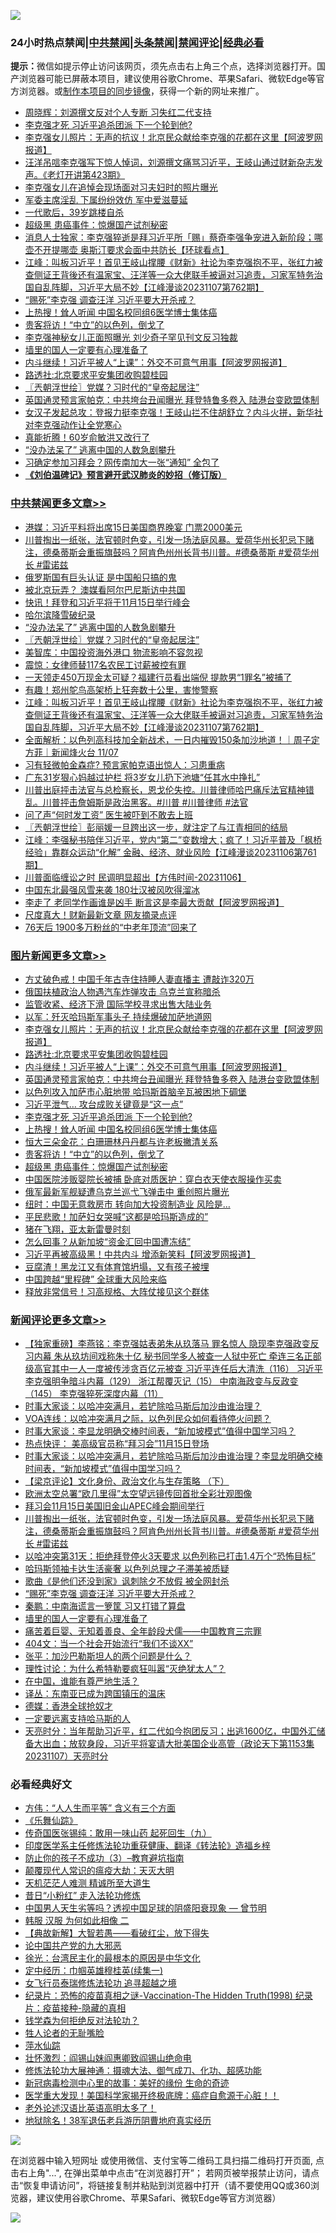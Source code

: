 ![](https://raw.githubusercontent.com/jsvpn/jsproxy/dev/64photo/fqnews-qr.jpg)

<div id="tt">
<h3>24小时热点禁闻|<a href="#%E4%B8%AD%E5%85%B1%E7%A6%81%E9%97%BB%E6%9B%B4%E5%A4%9A%E6%96%87%E7%AB%A0">中共禁闻</a>|<a href="#%E5%9B%BE%E7%89%87%E6%96%B0%E9%97%BB%E6%9B%B4%E5%A4%9A%E6%96%87%E7%AB%A0">头条禁闻</a>|<a href="#%E6%96%B0%E9%97%BB%E8%AF%84%E8%AE%BA%E6%9B%B4%E5%A4%9A%E6%96%87%E7%AB%A0">禁闻评论|<a href="#%E5%BF%85%E7%9C%8B%E7%BB%8F%E5%85%B8%E5%A5%BD%E6%96%87">经典必看</a></h3>
<div><b>提示：</b>微信如提示停止访问该网页，须先点击右上角三个点，选择浏览器打开。国产浏览器可能已屏蔽本项目，建议使用谷歌Chrome、苹果Safari、微软Edge等官方浏览器。或<a href="%E5%88%B6%E4%BD%9Cgit%E7%A6%81%E9%97%BB%E9%95%9C%E5%83%8F.md">制作本项目的同步镜像</a>，获得一个新的网址来推广。</div>
<ul>

<li><a href="/comments/20231108/1958166.md">周晓辉：刘源撰文反对个人专断 习失红二代支持</a></li>
<li><a href="/topimagenews/20231108/1958229.md">李克强才死 习近平追杀团派 下一个轮到他?</a></li>
<li><a href="/topimagenews/20231108/1958458.md">李克强女儿照片：无声的抗议！北京民众献给李克强的花都在这里【阿波罗网报道】</a></li>
<li><a href="/sohnews/20231108/1958428.md">汪洋吊唁李克强写下惊人悼词，刘源撰文痛骂习近平，王岐山通过财新杂志发声。《老灯开讲第423期》</a></li>
<li><a href="/cnnews/20231108/1958357.md">李克强女儿在追悼会现场面对习夫妇时的照片曝光</a></li>
<li><a href="/cnnews/20231108/1958268.md">军委主席淫乱 下属纷纷效仿 军中爱滋蔓延</a></li>
<li><a href="/yule/20231108/1958178.md">一代歌后，39岁跳楼自杀</a></li>
<li><a href="/topimagenews/20231108/1958189.md">超级黑 患癌事件：惊爆国产试剂秘密</a></li>
<li><a href="/baitai/20231108/1958172.md">消息人士独家：李克强猝逝是拜习近平所「赐」蔡奇李强争宠进入新阶段；哪壶不开提哪壶 奥斯汀要求会面中共防长【环球看点】</a></li>
<li><a href="/cbnews/20231108/1958240.md">江峰：叫板习近平！首见王岐山撑腰《财新》社论为李克强抱不平，张红力被查侧证王背後还有温家宝、汪洋等一众大佬联手被逼对习追责，习家军特务治国自乱阵脚，习近平大局不妙【江峰漫谈20231107第762期】</a></li>
<li><a href="/comments/20231108/1958439.md">“赐死”李克强 调查汪洋 习近平要大开杀戒？</a></li>
<li><a href="/topimagenews/20231108/1958211.md">上热搜！耸人听闻 中国名校同组6医学博士集体癌</a></li>
<li><a href="/topimagenews/20231108/1958190.md">贵客将访！“中立”的以色列，倒戈了</a></li>
<li><a href="/baitai/20231108/1958484.md">李克强神秘女儿正面照曝光 刘少奇子罕见刊文反习独裁</a></li>
<li><a href="/comments/20231108/1958395.md">墙里的国人一定要有心理准备了</a></li>
<li><a href="/topimagenews/20231108/1958441.md">内斗继续！习近平被人“上课”：外交不可意气用事【阿波罗网报道】</a></li>
<li><a href="/topimagenews/20231108/1958445.md">路透社:北京要求平安集团收购碧桂园</a></li>
<li><a href="/cbnews/20231108/1958325.md">〖兲朝浮世绘〗党媒？习时代的“皇帝起居注”</a></li>
<li><a href="/topimagenews/20231108/1958328.md">英国通灵预言家帕克：中共垮台丑闻曝光 拜登特鲁多卷入 陆港台变欧盟体制</a></li>
<li><a href="/comments/20231108/1958227.md">女汉子发起总攻：登报力挺李克强！王岐山拦不住胡舒立？内斗火拼，新华社对李克强动作让全党寒心</a></li>
<li><a href="/cnnews/20231108/1958199.md">真能折腾！60岁俞敏洪又改行了</a></li>
<li><a href="/cbnews/20231108/1958344.md">“没办法呆了” 逃离中国的人数急剧攀升</a></li>
<li><a href="/cnnews/20231108/1958177.md">习确定参加习拜会？网传南加大一张“通知” 全包了</a></li>
<li><b><a href="/comments/20200207/1272816.md" target="_blank">《刘伯温碑记》预言避开武汉肺炎的妙招（修订版）</a></b></li>
</ul>
</div>

<div class="catlist">
<h3><a href="/cbnews/" target="_blank">中共禁闻</a><span><a href="/cbnews/" target="_blank" rel="nofollow">更多文章>></a></span></h3>
<ul>
<li><a href="/cbnews/20231108/1958574.md" target="_blank">港媒：习近平料将出席15日美国商界晚宴 门票2000美元</a></li>
<li><a href="/comments/20231108/1958507.md" target="_blank">川普掏出一纸张，法官顿时色变，引发一场法庭风暴。爱荷华州长犯忌下赌注，德桑蒂斯会重振旗鼓吗？阿肯色州州长背书川普。#德桑蒂斯 #爱荷华州长 #雷诺兹</a></li>
<li><a href="/cbnews/20231108/1958446.md" target="_blank">俄罗斯国有巨头认证 是中国船只搞的鬼</a></li>
<li><a href="/cbnews/20231108/1958423.md" target="_blank">被北京玩弄？ 澳媒看阿尔巴尼斯访中共国</a></li>
<li><a href="/cbnews/20231108/1958368.md" target="_blank">快讯！拜登和习近平将于11月15日举行峰会</a></li>
<li><a href="/cbnews/20231108/1958367.md" target="_blank">哈尔滨降雪破纪录</a></li>
<li><a href="/cbnews/20231108/1958344.md" target="_blank">“没办法呆了” 逃离中国的人数急剧攀升</a></li>
<li><a href="/cbnews/20231108/1958325.md" target="_blank">〖兲朝浮世绘〗党媒？习时代的“皇帝起居注”</a></li>
<li><a href="/cbnews/20231108/1958286.md" target="_blank">美智库：中国投资海外港口 物流影响不容忽视</a></li>
<li><a href="/cbnews/20231108/1958285.md" target="_blank">震惊：女律师替117名农民工讨薪被控有罪</a></li>
<li><a href="/cbnews/20231108/1958284.md" target="_blank">一天领走450万现金太可疑？福建行员看出端倪 提款男“1罪名”被捕了</a></li>
<li><a href="/cbnews/20231108/1958283.md" target="_blank">有趣！郑州鸵鸟高架桥上狂奔数十公里，害惨警察</a></li>
<li><a href="/cbnews/20231108/1958240.md" target="_blank">江峰：叫板习近平！首见王岐山撑腰《财新》社论为李克强抱不平，张红力被查侧证王背後还有温家宝、汪洋等一众大佬联手被逼对习追责，习家军特务治国自乱阵脚，习近平大局不妙【江峰漫谈20231107第762期】</a></li>
<li><a href="/comments/20231108/1958213.md" target="_blank">全面解析：以色列高科技加全新战术，一日内摧毁150条加沙地道！｜周子定 方菲｜新闻烽火台 11/07</a></li>
<li><a href="/cbnews/20231107/1958080.md" target="_blank">习有轻微帕金森症? 预言家帕克语出惊人：习患重病</a></li>
<li><a href="/cbnews/20231107/1958061.md" target="_blank">广东31岁狠心妈越过护栏 将3岁女儿扔下池塘“任其水中挣扎”</a></li>
<li><a href="/comments/20231107/1958013.md" target="_blank">川普出庭抨击法官与总检察长，恩戈伦失控。川普律师哈巴痛斥法官精神错乱。川普抨击詹姆斯是政治黑客。#川普 #川普律师 #法官</a></li>
<li><a href="/cbnews/20231107/1957907.md" target="_blank">问了声“何时发工资” 医生被吓到不敢去上班</a></li>
<li><a href="/cbnews/20231107/1957854.md" target="_blank">〖兲朝浮世绘〗彭丽媛一旦跨出这一步，就注定了与江青相同的结局</a></li>
<li><a href="/cbnews/20231107/1957842.md" target="_blank">江峰：李强秘书陪伴习近平，党内“第二”变数增大；疯了！习近平普及「枫桥经验」靠群众运动“化解” 金融、经济、就业风险【江峰漫谈20231106第761期】</a></li>
<li><a href="/comments/20231107/1957822.md" target="_blank">川普面临缠讼之时 民调明显超出【方伟时间-20231106】</a></li>
<li><a href="/cbnews/20231107/1957769.md" target="_blank">中国东北最强风雪来袭 180壮汉被风吹得溜冰</a></li>
<li><a href="/cbnews/20231107/1957733.md" target="_blank">李走了 老同学作画谁是凶手 断言这是李最大贡献【阿波罗网报道】</a></li>
<li><a href="/cbnews/20231107/1957721.md" target="_blank">尺度真大！财新最新文章 网友摘录点评</a></li>
<li><a href="/cbnews/20231107/1957712.md" target="_blank">76天后 1900多万粉丝的“中老年顶流”回来了</a></li>

</ul>
</div>
<div class="catlist">
<h3><a href="/topimagenews/" target="_blank">图片新闻</a><span><a href="/topimagenews/" target="_blank" rel="nofollow">更多文章>></a></span></h3>
<ul>
<li><a href="/topimagenews/20231109/1958582.md" target="_blank">方丈破色戒！中国千年古寺住持睡人妻直播主 遭敲诈320万</a></li>
<li><a href="/topimagenews/20231108/1958573.md" target="_blank">俄国扶植政治人物遇汽车炸弹攻击 乌克兰宣称暗杀</a></li>
<li><a href="/topimagenews/20231108/1958559.md" target="_blank">监管收紧、经济下滑 国际学校寻求出售大陆业务</a></li>
<li><a href="/topimagenews/20231108/1958543.md" target="_blank">以军：歼灭哈玛斯军事头子 持续爆破加萨地道网</a></li>
<li><a href="/topimagenews/20231108/1958458.md" target="_blank">李克强女儿照片：无声的抗议！北京民众献给李克强的花都在这里【阿波罗网报道】</a></li>
<li><a href="/topimagenews/20231108/1958445.md" target="_blank">路透社:北京要求平安集团收购碧桂园</a></li>
<li><a href="/topimagenews/20231108/1958441.md" target="_blank">内斗继续！习近平被人“上课”：外交不可意气用事【阿波罗网报道】</a></li>
<li><a href="/topimagenews/20231108/1958328.md" target="_blank">英国通灵预言家帕克：中共垮台丑闻曝光 拜登特鲁多卷入 陆港台变欧盟体制</a></li>
<li><a href="/topimagenews/20231108/1958282.md" target="_blank">以色列攻入加萨市心脏地带 哈玛斯首脑辛瓦被困地下碉堡</a></li>
<li><a href="/topimagenews/20231108/1958242.md" target="_blank">习近平泄气… 攻台成败关键竟是“这一点”</a></li>
<li><a href="/topimagenews/20231108/1958229.md" target="_blank">李克强才死 习近平追杀团派 下一个轮到他?</a></li>
<li><a href="/topimagenews/20231108/1958211.md" target="_blank">上热搜！耸人听闻 中国名校同组6医学博士集体癌</a></li>
<li><a href="/topimagenews/20231108/1958191.md" target="_blank">恒大三朵金花：白珊珊林丹丹都与许老板撇清关系</a></li>
<li><a href="/topimagenews/20231108/1958190.md" target="_blank">贵客将访！“中立”的以色列，倒戈了</a></li>
<li><a href="/topimagenews/20231108/1958189.md" target="_blank">超级黑 患癌事件：惊爆国产试剂秘密</a></li>
<li><a href="/topimagenews/20231108/1958106.md" target="_blank">中国医院涉贩婴院长被捕 卧底对质医护：穿白衣天使衣服操作买卖</a></li>
<li><a href="/topimagenews/20231107/1958060.md" target="_blank">俄军最新军舰疑遭乌克兰巡弋飞弹击中 重创照片曝光</a></li>
<li><a href="/topimagenews/20231107/1958059.md" target="_blank">纽时：中国无意救房市 转向加大投资制造业 风险是&#8230;</a></li>
<li><a href="/topimagenews/20231107/1958031.md" target="_blank">平民悲歌！加萨妇女哭喊“这都是哈玛斯造成的”</a></li>
<li><a href="/topimagenews/20231107/1957941.md" target="_blank">猪在飞翔，亚太新雷曼时刻</a></li>
<li><a href="/topimagenews/20231107/1957940.md" target="_blank">怎么回事？从新加坡“资金汇回中国遭冻结”</a></li>
<li><a href="/topimagenews/20231107/1957883.md" target="_blank">习近平再被高级黑！中共内斗 增添新笑料【阿波罗网报道】</a></li>
<li><a href="/topimagenews/20231107/1957720.md" target="_blank">豆腐渣！黑龙江又有体育馆坍塌，又有孩子被埋</a></li>
<li><a href="/topimagenews/20231107/1957711.md" target="_blank">中国跨越“里程碑” 全球重大风险来临</a></li>
<li><a href="/topimagenews/20231107/1957710.md" target="_blank">释放非常信号！习高规格、大阵仗接见这个群体</a></li>

</ul>
</div>
<div class="catlist">
<h3><a href="/comments/" target="_blank">新闻评论</a><span><a href="/comments/" target="_blank" rel="nofollow">更多文章>></a></span></h3>
<ul>
<li><a href="/comments/20231109/1958597.md" target="_blank">【独家重磅】李燕铭：李克强姑表弟朱从玖落马 罪名惊人 隐现李克强政变反习内幕 朱从玖坊间戏称朱十亿 秘书同学多人被查一人狱中死亡 牵连三名正部级高官其中一人一度被传涉贪百亿元被查 习近平连任后大清洗（116） 习近平李克强明争暗斗内幕（129） 浙江帮覆灭记（15） 中南海政变与反政变（145） 李克强猝死深度内幕（11）</a></li>
<li><a href="/comments/20231108/1958580.md" target="_blank">时事大家谈：以哈冲突满月，若铲除哈马斯后加沙由谁治理？</a></li>
<li><a href="/comments/20231108/1958579.md" target="_blank">VOA连线：以哈冲突满月之际，以色列民众如何看待停火问题？</a></li>
<li><a href="/comments/20231108/1958566.md" target="_blank">时事大家谈：李显龙明确交棒时间表，“新加坡模式”值得中国学习吗？</a></li>
<li><a href="/comments/20231108/1958565.md" target="_blank">热点快评： 美高级官员称“拜习会”11月15日登场</a></li>
<li><a href="/comments/20231108/1958549.md" target="_blank">时事大家谈：以哈冲突满月，若铲除哈马斯后加沙由谁治理？李显龙明确交棒时间表，“新加坡模式”值得中国学习吗？</a></li>
<li><a href="/comments/20231108/1958521.md" target="_blank">【梁京评论】文化身份、政治文化与生存策略 （下）</a></li>
<li><a href="/comments/20231108/1958520.md" target="_blank">欧洲太空总署“欧几里得”太空望远镜传回首批全彩壮观图像</a></li>
<li><a href="/comments/20231108/1958519.md" target="_blank">拜习会11月15日美国旧金山APEC峰会期间举行</a></li>
<li><a href="/comments/20231108/1958507.md" target="_blank">川普掏出一纸张，法官顿时色变，引发一场法庭风暴。爱荷华州长犯忌下赌注，德桑蒂斯会重振旗鼓吗？阿肯色州州长背书川普。#德桑蒂斯 #爱荷华州长 #雷诺兹</a></li>
<li><a href="/comments/20231108/1958498.md" target="_blank">以哈冲突第31天：拒绝拜登停火3天要求 以色列称已打击1.4万个“恐怖目标”</a></li>
<li><a href="/comments/20231108/1958496.md" target="_blank">哈玛斯领袖卡达生活豪奢 以色列总理之子滞美被质疑</a></li>
<li><a href="/comments/20231108/1958440.md" target="_blank">歌曲《是他们还没到家》讽刺除夕不放假 被全网封杀</a></li>
<li><a href="/comments/20231108/1958439.md" target="_blank">“赐死”李克强 调查汪洋 习近平要大开杀戒？</a></li>
<li><a href="/comments/20231108/1958404.md" target="_blank">秦鹏：中南海谎言一箩筐 习又打错了算盘</a></li>
<li><a href="/comments/20231108/1958395.md" target="_blank">墙里的国人一定要有心理准备了</a></li>
<li><a href="/comments/20231108/1958336.md" target="_blank">痛苦着巨婴、无知着善良、全年龄段犬儒——中国教育三宗罪</a></li>
<li><a href="/comments/20231108/1958316.md" target="_blank">404文：当一个社会开始流行“我们不谈XX”</a></li>
<li><a href="/comments/20231108/1958315.md" target="_blank">张平：加沙巴勒斯坦人的两个问题是什么？</a></li>
<li><a href="/comments/20231108/1958314.md" target="_blank">理性讨论：为什么希特勒要疯狂叫嚣“灭绝犹太人”？</a></li>
<li><a href="/comments/20231108/1958313.md" target="_blank">在中国，谁能有尊严地生活？</a></li>
<li><a href="/comments/20231108/1958312.md" target="_blank">译丛：东南亚已成为跨国镇压的温床</a></li>
<li><a href="/comments/20231108/1958311.md" target="_blank">德媒：香港全球抢奴才</a></li>
<li><a href="/comments/20231108/1958310.md" target="_blank">一定要远离支持哈马斯的人</a></li>
<li><a href="/comments/20231108/1958241.md" target="_blank">天亮时分：当年帮助习近平，红二代如今抱团反习；出逃1600亿，中国外汇储备大出血；放软身段，习近平将宴请大批美国企业高管（政论天下第1153集 20231107）天亮时分</a></li>

</ul>
</div>

<div class="catlist">
<h3>必看经典好文</h3>
<ul>
<li><a href="/comments/20200720/1363377.md" target="_blank">方伟：“人人生而平等” 含义有三个方面</a></li>
<li><a href="/comments/20200527/783191.md" target="_blank">《乐舞仙踪》</a></li>
<li><a href="/comments/20220214/1691990.md" target="_blank">传奇国医张锡纯：敢用一味山药 起死回生（九）</a></li>
<li><a href="/comments/20220416/1720335.md" target="_blank">印度医学系主任修炼法轮功重获健康、翻译《转法轮》造福乡梓</a></li>
<li><a href="/comments/20230918/1935105.md" target="_blank">防止你的孩子不成功（3）&#8211;教育避坑指南</a></li>
<li><a href="/comments/20200619/783185.md" target="_blank">颠覆现代人常识的瘟疫大劫：天灭大明</a></li>
<li><a href="/comments/20210302/1496716.md" target="_blank">天机茫茫人难测 精诚所至大道生</a></li>
<li><a href="/cbnews/20211123/1656425.md" target="_blank">昔日“小粉红” 走入法轮功修炼</a></li>
<li><a href="/comments/20220208/1689146.md" target="_blank">中国男人天生劣等吗？透视中国足球的阴盛阳衰现象 — 曾节明</a></li>
<li><a href="/bannedvideo/20220321/1707657.md" target="_blank">韩服 汉服 为何如此相像 二</a></li>
<li><a href="/comments/20201217/1449706.md" target="_blank">【典故新解】大智若愚——看破红尘，放下得失</a></li>
<li><a href="/comments/20200717/1361899.md" target="_blank">论中国共产党的九大邪恶</a></li>
<li><a href="/cbnews/20220205/1688152.md" target="_blank">徐光：台湾民主化的最根本的原因是中华文化</a></li>
<li><a href="/tculture/20161028/606931.md" target="_blank">定中经历：巾帼英雄穆桂英(续集一)</a></li>
<li><a href="/topimagenews/20210720/1544658.md" target="_blank">女飞行员泰瑞修炼法轮功 追寻超越之境</a></li>
<li><a href="/topimagenews/20180408/925060.md" target="_blank">纪录片：恐怖的疫苗真相之谜-Vaccination-The Hidden Truth(1998) 纪录片：疫苗接种-隐藏的真相</a></li>
<li><a href="/comments/20210123/1473430.md" target="_blank">钱学森为何拒绝反对法轮功？</a></li>
<li><a href="/comments/20200606/783250.md" target="_blank">牲人论者的无耻嘴脸</a></li>
<li><a href="/cbnews/20210809/1603030.md" target="_blank">萍水仙踪</a></li>
<li><a href="/cbnews/20200727/1366904.md" target="_blank">壮怀激烈：阎锡山妹阎惠卿致阎锡山绝命电</a></li>
<li><a href="/comments/20191203/1234383.md" target="_blank">修炼法轮功大展神通：摄魂大法、御气成刀、化功、超感功能</a></li>
<li><a href="/cbnews/20210421/1530674.md" target="_blank">新冠病毒检测中心里的故事：美好的缘份 生命的奇迹</a></li>
<li><a href="/comments/20201115/1431139.md" target="_blank">医学重大发现！美国科学家揭开终极底牌：癌症自愈源于心脏！！</a></li>
<li><a href="/cbnews/20230826/1925513.md" target="_blank">老外论述汉语比英语高明太多了！</a></li>
<li><a href="/cbnews/20200531/1337381.md" target="_blank">地狱除名！38军退伍老兵游历阴曹地府真实经历</a></li>

</ul>
</div>

![](https://raw.githubusercontent.com/jsvpn/jsproxy/dev/64photo/fqnews-qr.jpg)

在浏览器中输入短网址 或使用微信、支付宝等二维码工具扫描二维码打开页面, 点击右上角"...", 在弹出菜单中点击“在浏览器打开”； 若网页被举报禁止访问，请点击“恢复申请访问”，将链接复制并粘贴到浏览器中打开（请不要使用QQ或360浏览器，建议使用谷歌Chrome、苹果Safari、微软Edge等官方浏览器）

![](https://raw.githubusercontent.com/jsvpn/jsproxy/dev/64photo/wx.jpg)